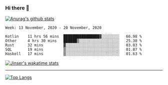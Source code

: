 ### Hi there 👋

[![Anurag's github stats](https://github-readme-stats.vercel.app/api?username=jinserrr&show_icons=true)](https://github.com/anuraghazra/github-readme-stats)


<!--START_SECTION:waka-->
```text
Week: 13 November, 2020 - 20 November, 2020

Kotlin    11 hrs 56 mins  ████████████████▓░░░░░░░░   66.98 % 
Other     4 hrs 30 mins   ██████▒░░░░░░░░░░░░░░░░░░   25.30 % 
Rust      32 mins         ▓░░░░░░░░░░░░░░░░░░░░░░░░   03.03 % 
SQL       19 mins         ▒░░░░░░░░░░░░░░░░░░░░░░░░   01.87 % 
Haskell   17 mins         ▒░░░░░░░░░░░░░░░░░░░░░░░░   01.63 % 
```
<!--END_SECTION:waka-->

[![Jinser's wakatime stats](https://github-readme-stats.vercel.app/api/wakatime?username=jinser)](https://github.com/anuraghazra/github-readme-stats)

***

[![Top Langs](https://github-readme-stats.vercel.app/api/top-langs/?username=jinserrr)](https://github.com/anuraghazra/github-readme-stats)
